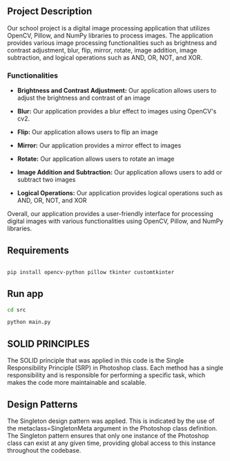 
## Project Description

Our school project is a digital image processing application that utilizes OpenCV, Pillow, and NumPy libraries to process images. The application provides various image processing functionalities such as brightness and contrast adjustment, blur, flip, mirror, rotate, image addition, image subtraction, and logical operations such as AND, OR, NOT, and XOR. 

### Functionalities

- **Brightness and Contrast Adjustment:** Our application allows users to adjust the brightness and contrast of an image

- **Blur:** Our application provides a blur effect to images using OpenCV's cv2.

- **Flip:** Our application allows users to flip an image

- **Mirror:** Our application provides a mirror effect to images  

- **Rotate:** Our application allows users to rotate an image

- **Image Addition and Subtraction:** Our application allows users to add or subtract two images

- **Logical Operations:** Our application provides logical operations such as AND, OR, NOT, and XOR

Overall, our application provides a user-friendly interface for processing digital images with various functionalities using OpenCV, Pillow, and NumPy libraries.

## Requirements

````bash

pip install opencv-python pillow tkinter customtkinter 

````

## Run app

````bash
cd src
````

````bash
python main.py
````
## SOLID PRINCIPLES

The SOLID principle that was applied in this code is the Single Responsibility Principle (SRP) in Photoshop class. Each method has a single responsibility and is responsible for performing a specific task, which makes the code more maintainable and scalable.

## Design Patterns

The Singleton design pattern was applied. This is indicated by the use of the metaclass=SingletonMeta argument in the Photoshop class definition. The Singleton pattern ensures that only one instance of the Photoshop class can exist at any given time, providing global access to this instance throughout the codebase.

